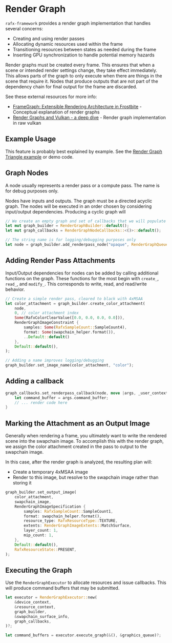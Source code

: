 # Render Graph

`rafx-framework` provides a render graph implementation that handles several concerns:
 * Creating and using render passes
 * Allocating dynamic resources used within the frame
 * Transitioning resources between states as needed during the frame
 * Inserting GPU synchronization to handle potential memory hazards

Render graphs must be created every frame. This ensures that when a scene or intended render settings change, they take
effect immediately. This allows parts of the graph to only execute when there are things in the scene that require it.
Nodes that produce outputs that are not part of the dependency chain for final output for the frame are discarded.

See these external resources for more info:
 * [FrameGraph: Extensible Rendering Architecture in Frostbite](https://www.gdcvault.com/play/1024612/FrameGraph-Extensible-Rendering-Architecture-in) - Conceptual explanation of render graphs
 * [Render Graphs and Vulkan - a deep dive](http://themaister.net/blog/2017/08/15/render-graphs-and-vulkan-a-deep-dive/) - Render graph implementation in raw vulkan

## Example Usage

This feature is probably best explained by example. See the 
[Render Graph Triangle example](../../rafx/examples/framework_triangle/framework_triangle.rs) or demo code.

## Graph Nodes

A node usually represents a render pass or a compute pass. The name is for debug purposes only.

Nodes have inputs and outputs. The graph must be a directed acyclic graph. The nodes will be executed in an order chosen
by considering input/output dependencies. Producing a cyclic graph will 

```rust
// We create an empty graph and set of callbacks that we will populate
let mut graph_builder = RenderGraphBuilder::default();
let mut graph_callbacks = RenderGraphNodeCallbacks::<()>::default();

// The string name is for logging/debugging purposes only
let node = graph_builder.add_renderpass_node("opaque", RenderGraphQueue::DefaultGraphics);
```

## Adding Render Pass Attachments

Input/Output dependencies for nodes can be added by calling additional functions on the graph. These functions for the
most begin with `create_`, `read_`, and `modify_`. This corresponds to write, read, and read/write behavior.

```rust
// Create a simple render pass, cleared to black with 4xMSAA
let color_attachment = graph_builder.create_color_attachment(
    node,
    0, // color attachment index
    Some(RafxColorClearValue([0.0, 0.0, 0.0, 0.0])),
    RenderGraphImageConstraint {
        samples: Some(RafxSampleCount::SampleCount4),
        format: Some(swapchain_helper.format()),
        ..Default::default()
    },
    Default::default(),
);

// Adding a name improves logging/debugging
graph_builder.set_image_name(color_attachment, "color");
```

## Adding a callback

```rust
graph_callbacks.set_renderpass_callback(node, move |args, _user_context| {
    let command_buffer = args.command_buffer;
    // ... render code here
}
```

## Marking the Attachment as an Output Image

Generally when rendering a frame, you ultimately want to write the rendered scene into the swapchain image. To
accomplish this with the render graph, we assign the color attachment created in the pass to output to the swapchain
image.

In this case, after the render graph is analyzed, the resulting plan will:
 * Create a temporary 4xMSAA image 
 * Render to this image, but resolve to the swapchain image rather than storing it

```rust
graph_builder.set_output_image(
    color_attachment,
    swapchain_image,
    RenderGraphImageSpecification {
        samples: RafxSampleCount::SampleCount1,
        format: swapchain_helper.format(),
        resource_type: RafxResourceType::TEXTURE,
        extents: RenderGraphImageExtents::MatchSurface,
        layer_count: 1,
        mip_count: 1,
    },
    Default::default(),
    RafxResourceState::PRESENT,
);
```

## Executing the Graph

Use the `RenderGraphExecutor` to allocate resources and issue callbacks. This will produce command buffers that may be
submitted.

```rust
let executor = RenderGraphExecutor::new(
    &device_context,
    &resource_context,
    graph_builder,
    &swapchain_surface_info,
    graph_callbacks,
)?;

let command_buffers = executor.execute_graph(&(), &graphics_queue)?;
```
